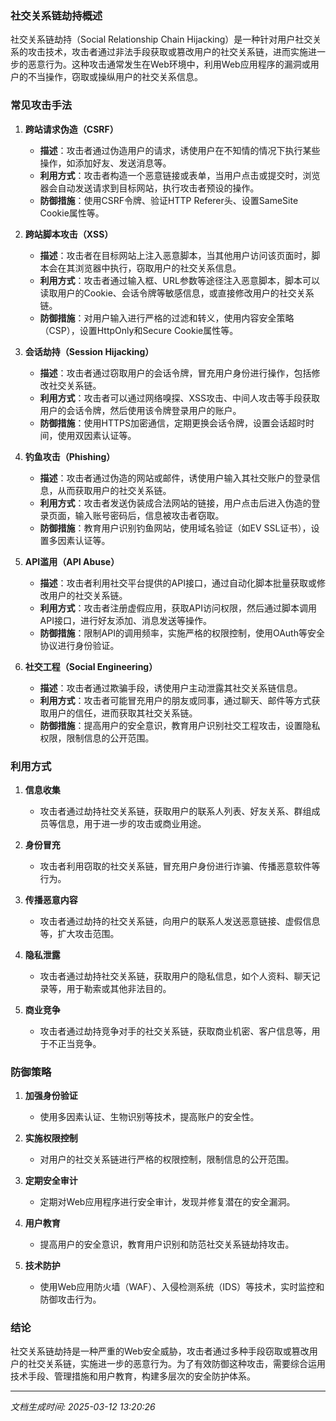 ### 社交关系链劫持概述

社交关系链劫持（Social Relationship Chain Hijacking）是一种针对用户社交关系的攻击技术，攻击者通过非法手段获取或篡改用户的社交关系链，进而实施进一步的恶意行为。这种攻击通常发生在Web环境中，利用Web应用程序的漏洞或用户的不当操作，窃取或操纵用户的社交关系信息。

### 常见攻击手法

1. **跨站请求伪造（CSRF）**
   - **描述**：攻击者通过伪造用户的请求，诱使用户在不知情的情况下执行某些操作，如添加好友、发送消息等。
   - **利用方式**：攻击者构造一个恶意链接或表单，当用户点击或提交时，浏览器会自动发送请求到目标网站，执行攻击者预设的操作。
   - **防御措施**：使用CSRF令牌、验证HTTP Referer头、设置SameSite Cookie属性等。

2. **跨站脚本攻击（XSS）**
   - **描述**：攻击者在目标网站上注入恶意脚本，当其他用户访问该页面时，脚本会在其浏览器中执行，窃取用户的社交关系信息。
   - **利用方式**：攻击者通过输入框、URL参数等途径注入恶意脚本，脚本可以读取用户的Cookie、会话令牌等敏感信息，或直接修改用户的社交关系链。
   - **防御措施**：对用户输入进行严格的过滤和转义，使用内容安全策略（CSP），设置HttpOnly和Secure Cookie属性等。

3. **会话劫持（Session Hijacking）**
   - **描述**：攻击者通过窃取用户的会话令牌，冒充用户身份进行操作，包括修改社交关系链。
   - **利用方式**：攻击者可以通过网络嗅探、XSS攻击、中间人攻击等手段获取用户的会话令牌，然后使用该令牌登录用户的账户。
   - **防御措施**：使用HTTPS加密通信，定期更换会话令牌，设置会话超时时间，使用双因素认证等。

4. **钓鱼攻击（Phishing）**
   - **描述**：攻击者通过伪造的网站或邮件，诱使用户输入其社交账户的登录信息，从而获取用户的社交关系链。
   - **利用方式**：攻击者发送伪装成合法网站的链接，用户点击后进入伪造的登录页面，输入账号密码后，信息被攻击者窃取。
   - **防御措施**：教育用户识别钓鱼网站，使用域名验证（如EV SSL证书），设置多因素认证等。

5. **API滥用（API Abuse）**
   - **描述**：攻击者利用社交平台提供的API接口，通过自动化脚本批量获取或修改用户的社交关系链。
   - **利用方式**：攻击者注册虚假应用，获取API访问权限，然后通过脚本调用API接口，进行好友添加、消息发送等操作。
   - **防御措施**：限制API的调用频率，实施严格的权限控制，使用OAuth等安全协议进行身份验证。

6. **社交工程（Social Engineering）**
   - **描述**：攻击者通过欺骗手段，诱使用户主动泄露其社交关系链信息。
   - **利用方式**：攻击者可能冒充用户的朋友或同事，通过聊天、邮件等方式获取用户的信任，进而获取其社交关系链。
   - **防御措施**：提高用户的安全意识，教育用户识别社交工程攻击，设置隐私权限，限制信息的公开范围。

### 利用方式

1. **信息收集**
   - 攻击者通过劫持社交关系链，获取用户的联系人列表、好友关系、群组成员等信息，用于进一步的攻击或商业用途。

2. **身份冒充**
   - 攻击者利用窃取的社交关系链，冒充用户身份进行诈骗、传播恶意软件等行为。

3. **传播恶意内容**
   - 攻击者通过劫持的社交关系链，向用户的联系人发送恶意链接、虚假信息等，扩大攻击范围。

4. **隐私泄露**
   - 攻击者通过劫持社交关系链，获取用户的隐私信息，如个人资料、聊天记录等，用于勒索或其他非法目的。

5. **商业竞争**
   - 攻击者通过劫持竞争对手的社交关系链，获取商业机密、客户信息等，用于不正当竞争。

### 防御策略

1. **加强身份验证**
   - 使用多因素认证、生物识别等技术，提高账户的安全性。

2. **实施权限控制**
   - 对用户的社交关系链进行严格的权限控制，限制信息的公开范围。

3. **定期安全审计**
   - 定期对Web应用程序进行安全审计，发现并修复潜在的安全漏洞。

4. **用户教育**
   - 提高用户的安全意识，教育用户识别和防范社交关系链劫持攻击。

5. **技术防护**
   - 使用Web应用防火墙（WAF）、入侵检测系统（IDS）等技术，实时监控和防御攻击行为。

### 结论

社交关系链劫持是一种严重的Web安全威胁，攻击者通过多种手段窃取或篡改用户的社交关系链，实施进一步的恶意行为。为了有效防御这种攻击，需要综合运用技术手段、管理措施和用户教育，构建多层次的安全防护体系。

---

*文档生成时间: 2025-03-12 13:20:26*



















